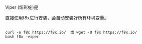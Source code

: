 Viper (炫彩蛇)是

直接使用f8x进行安装，会自动安装好所有环境变量。
```

curl -o f8x https://f8x.io/  或 wget -O f8x https://f8x.io/
bash f8x -viper
```


